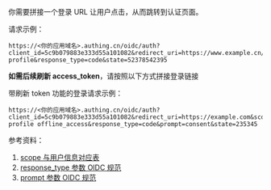 <IntegrationDetailCard title="拼接登录授权链接">

你需要拼接一个登录 URL 让用户点击，从而跳转到认证页面。

<ApiMethodSpec method="get" host="https://<你的应用域名>.authing.cn" path="/oidc/auth" summary="拼接一个链接并让终端用户在浏览器中访问，发起 OIDC 授权登录请求。" description="发起授权需要拼接一个用来授权的 URL，并让终端用户在浏览器中访问，具体参数如下：">

<template slot="queryParams">

<ApiMethodParam name="client_id" type="string" required description="应用 ID" />

<ApiMethodParam name="redirect_uri" type="string" required>

回调链接，用户在 OP 认证成功后，OP 会将授权码以 URL query 的形式发送到这个地址。这个值**必须**出现在控制台配置的**回调地址**中，否则 OP 不允许向该地址回调。

</ApiMethodParam>

<ApiMethodParam name="scope" type="string" required>

需要请求的权限，必须包含 **openid**。如果需要**获取手机号**和 **email** 需要包含 phone email；如果需要 refresh_token 需要包含 offline_access。多个 scope 请用**空格分隔**。**id_token** 解码后的内容中会包含这些 scope 对应的用户信息相关的字段。

</ApiMethodParam>

<ApiMethodParam name="response_type" type="string" required description="返回类型，填写 code。含义为登录成功后 OP 要返回授权码 code。" />

<ApiMethodParam name="state" type="string" required description="一个随机字符串，用于防范 CSRF 攻击，如果 response 中的 state 值和发送请求之前设置的 state 值不同，说明受到攻击。" />

<ApiMethodParam name="prompt" type="string">

可以为 none，login，consent 或 select_account，指定 OP 与 End-User 的交互方式，**如需 refresh_token**，**必须为 consent**。

</ApiMethodParam>

</template>

</ApiMethodSpec>

请求示例：

```
https://<你的应用域名>.authing.cn/oidc/auth?client_id=5c9b079883e333d55a101082&redirect_uri=https://www.example.cn/example&scope=openid profile&response_type=code&state=52378542395
```

**如需后续刷新 access_token**，请按照以下方式拼接登录链接

带刷新 token 功能的登录请求示例：

```
https://<你的应用域名>.authing.cn/oidc/auth?client_id=5c9b079883e333d55a101082&redirect_uri=https://example.com&scope=openid profile offline_access&response_type=code&prompt=consent&state=235345
```

参考资料：

1. [scope 与用户信息对应表](/concepts/oidc-common-questions.md#scope-参数对应的用户信息)
2. [response_type 参数 OIDC 规范](https://openid.net/specs/openid-connect-core-1_0.html#AuthRequest)
3. [prompt 参数 OIDC 规范](https://openid.net/specs/openid-connect-core-1_0.html#AuthRequest)

</IntegrationDetailCard>
